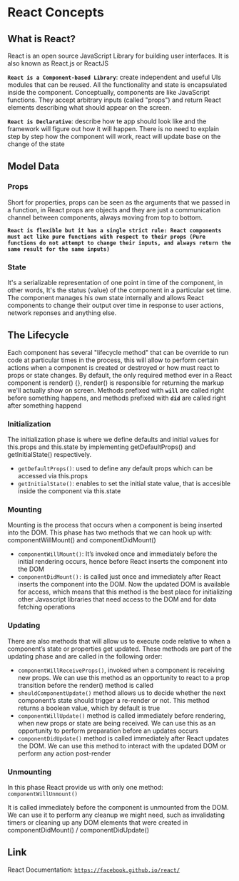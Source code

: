 # React Concepts

## What is React?
React is an open source JavaScript Library for building user interfaces.  It is also known as React.js or ReactJS

**`React is a Component-based Library`**: create independent and useful UIs modules that can be reused.  All the functionality and state is encapsulated inside the component.  Conceptually, components are like JavaScript functions.  They accept arbitrary inputs (called "props") and return React elements describing what should appear on the screen.  

**`React is Declarative`**: describe how te app should look like and the framework will figure out how it will happen.  There is no need to explain step by step how the component will work, react will update base on the change of the state

## Model Data

### Props
Short for properties, props can be seen as the arguments that we passed in a function, in React props are objects and they are just a communication channel between components, always moving from top to bottom.

**`React is flexible but it has a single strict rule: React components must act like pure functions with respect to their props (Pure functions do not attempt to change their inputs, and always return the same result for the same inputs) `**

### State
It's a serializable representation of one point in time of the component, in other words, It's the status (value) of the component in a particular set time.  The component manages his own state internally and allows React components to change their output over time in response to user actions, network reponses and anything else.

## The Lifecycle
Each component has several "lifecycle method" that can be override to run code at particular times in the process, this will allow to perform certain actions when a component is created or destroyed or how must react to props or state changes.  By default, the only required method ever in a React component is render() {}, render() is responsible for returning the markup we'll actually show on screen.   Methods prefixed with **`will`** are called right before something happens, and methods prefixed with **`did`** are called right after something happend

### Initialization
The initialization phase is where we define defaults and initial values for this.props and this.state by implementing getDefaultProps() and getInitialState() respectively.

- `getDefaultProps()`: used to define any default props which can be accessed via this.props
- `getInitialState()`: enables to set the initial state value, that is accesible inside the component via this.state

### Mounting
Mounting is the process that occurs when a component is being inserted into the DOM. This phase has two methods that we can hook up with: componentWillMount() and componentDidMount()

- `componentWillMount()`: It’s invoked once and immediately before the initial rendering occurs, hence before React inserts the component into the DOM
- `componentDidMount():` is called just once and immediately after React inserts the component into the DOM. Now the updated DOM is available for access, which means that this method is the best place for initializing other Javascript libraries that need access to the DOM and for data fetching operations

### Updating
There are also methods that will allow us to execute code relative to when a component’s state or properties get updated. These methods are part of the updating phase and are called in the following order:

- `componentWillReceiveProps()`, invoked when a component is receiving new props. We can use this method as an opportunity to react to a prop transition before the render() method is called
- `shouldComponentUpdate()` method allows us to decide whether the next component’s state should trigger a re-render or not. This method returns a boolean value, which by default is true
- `componentWillUpdate()` method is called immediately before rendering, when new props or state are being received. We can use this as an opportunity to perform preparation before an updates occurs
- `componentDidUpdate()` method is called immediately after React updates the DOM. We can use this method to interact with the updated DOM or perform any action post-render

### Unmounting
In this phase React provide us with only one method: `componentWillUnmount()`

It is called immediately before the component is unmounted from the DOM. We can use it to perform any cleanup we might need, such as invalidating timers or cleaning up any DOM elements that were created in componentDidMount() / componentDidUpdate()

## Link
React Documentation: [`https://facebook.github.io/react/`](https://facebook.github.io/react/)







